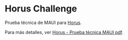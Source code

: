 # Horus Challenge

Prueba técnica de MAUI para [Horus](https://www.horus.com.uy/).

Para más detalles, ver [Horus - Prueba técnica MAUI pdf](Horus%20-%20Prueba%20t%C3%A9cnica%20MAUI.pdf).
